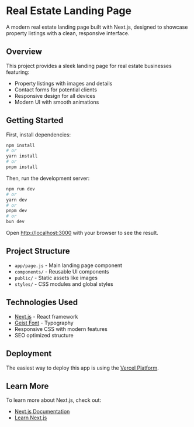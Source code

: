 # Real Estate Landing Page

A modern real estate landing page built with Next.js, designed to showcase property listings with a clean, responsive interface.

## Overview

This project provides a sleek landing page for real estate businesses featuring:

- Property listings with images and details
- Contact forms for potential clients
- Responsive design for all devices
- Modern UI with smooth animations

## Getting Started

First, install dependencies:

```bash
npm install
# or
yarn install
# or
pnpm install
```

Then, run the development server:

```bash
npm run dev
# or
yarn dev
# or
pnpm dev
# or
bun dev
```

Open [http://localhost:3000](http://localhost:3000) with your browser to see the result.

## Project Structure

- `app/page.js` - Main landing page component
- `components/` - Reusable UI components
- `public/` - Static assets like images
- `styles/` - CSS modules and global styles

## Technologies Used

- [Next.js](https://nextjs.org/) - React framework
- [Geist Font](https://vercel.com/font) - Typography
- Responsive CSS with modern features
- SEO optimized structure

## Deployment

The easiest way to deploy this app is using the [Vercel Platform](https://vercel.com/new).

## Learn More

To learn more about Next.js, check out:

- [Next.js Documentation](https://nextjs.org/docs)
- [Learn Next.js](https://nextjs.org/learn)
